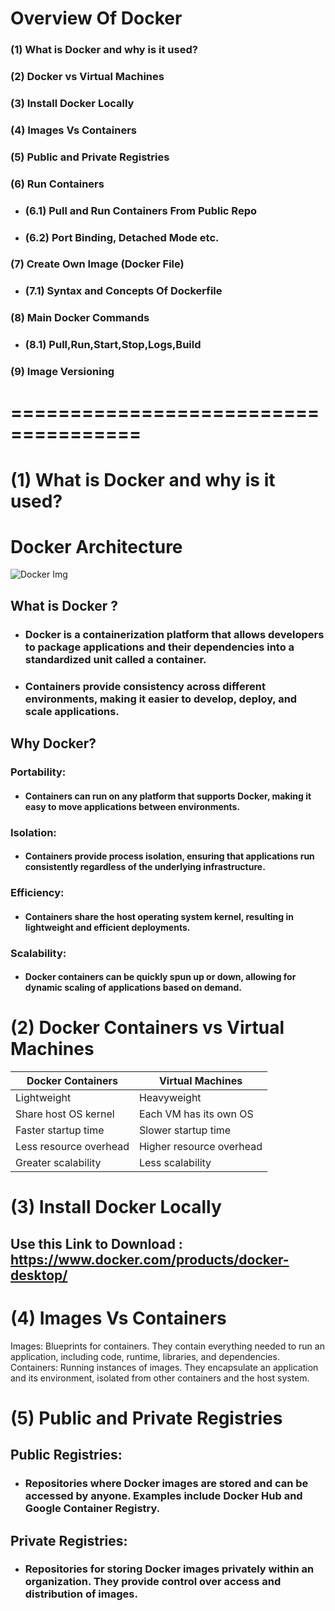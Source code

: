 # Overview Of Docker

### (1) What is Docker and why is it used?
### (2) Docker vs Virtual Machines
### (3) Install Docker Locally
### (4) Images Vs Containers
### (5) Public and Private Registries
### (6) Run Containers
   - ### (6.1) Pull and Run Containers From Public Repo
   - ### (6.2) Port Binding, Detached Mode etc.
### (7) Create Own Image (Docker File)
   - ### (7.1) Syntax and Concepts Of Dockerfile
### (8) Main Docker Commands
   - ### (8.1) Pull,Run,Start,Stop,Logs,Build
### (9) Image Versioning

# =====================================

# (1) What is Docker and why is it used?

# Docker Architecture

![Docker Img](https://docs.docker.com/get-started/images/docker-architecture.webp)

## What is Docker ?
   - ### Docker is a containerization platform that allows developers to package applications and their dependencies into a standardized unit called a container.
   - ### Containers provide consistency across different environments, making it easier to develop, deploy, and scale applications.

## Why Docker?

   ### Portability: 
   - #### Containers can run on any platform that supports Docker, making it easy to move applications between environments.

   ### Isolation: 
   - #### Containers provide process isolation, ensuring that applications run consistently regardless of the underlying infrastructure.
   
   ### Efficiency:
   - #### Containers share the host operating system kernel, resulting in lightweight and efficient deployments.

   ### Scalability:
   - #### Docker containers can be quickly spun up or down, allowing for dynamic scaling of applications based on demand.


# (2) Docker Containers vs Virtual Machines

| Docker Containers       | Virtual Machines            |
|-------------------------|-----------------------------|
| Lightweight             | Heavyweight                 |
| Share host OS kernel    | Each VM has its own OS      |
| Faster startup time     | Slower startup time         |
| Less resource overhead  | Higher resource overhead    |
| Greater scalability     | Less scalability            |

# (3) Install Docker Locally

## Use this Link to Download : https://www.docker.com/products/docker-desktop/ 

# (4) Images Vs Containers
Images: Blueprints for containers. They contain everything needed to run an application, including code, runtime, libraries, and dependencies.
Containers: Running instances of images. They encapsulate an application and its environment, isolated from other containers and the host system.


# (5) Public and Private Registries
## Public Registries:
   - ### Repositories where Docker images are stored and can be accessed by anyone. Examples include Docker Hub and Google Container Registry.
## Private Registries:
   - ### Repositories for storing Docker images privately within an organization. They provide control over access and distribution of images.